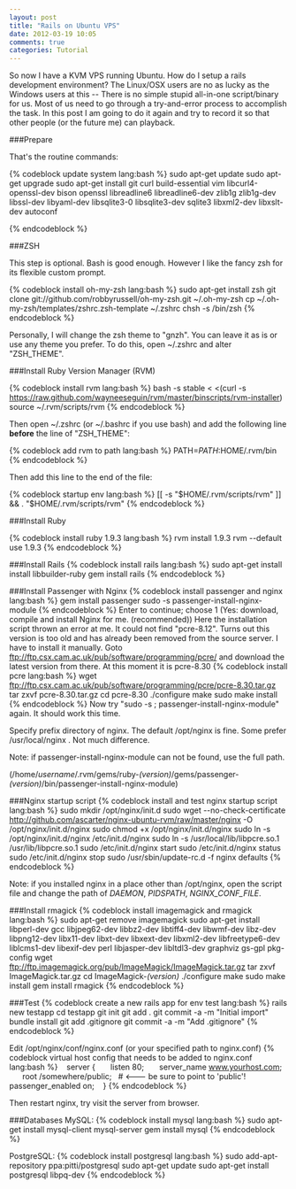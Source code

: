 ```yaml
---
layout: post
title: "Rails on Ubuntu VPS"
date: 2012-03-19 10:05
comments: true
categories: Tutorial
---
```

So now I have a KVM VPS running Ubuntu. How do I setup a rails development environment? The Linux/OSX users are no as lucky as the Windows users at this -- There is no simple stupid all-in-one script/binary for us. Most of us need to go through a try-and-error process to accomplish the task. In this post I am going to do it again and try to record it so that other people (or the future me) can playback.

###Prepare

That's the routine commands:

{% codeblock update system lang:bash %}
sudo apt-get update
sudo apt-get upgrade
sudo apt-get install git curl build-essential vim libcurl4-openssl-dev bison openssl libreadline6 libreadline6-dev zlib1g zlib1g-dev libssl-dev libyaml-dev libsqlite3-0 libsqlite3-dev sqlite3 libxml2-dev libxslt-dev autoconf

{% endcodeblock %}

###ZSH

This step is optional. Bash is good enough. However I like the fancy zsh for its flexible custom prompt.

{% codeblock install oh-my-zsh lang:bash %}
sudo apt-get install zsh
git clone git://github.com/robbyrussell/oh-my-zsh.git ~/.oh-my-zsh
cp ~/.oh-my-zsh/templates/zshrc.zsh-template ~/.zshrc
chsh -s /bin/zsh
{% endcodeblock %}

Personally, I will change the zsh theme to "gnzh". You can leave it as is or use any theme you prefer. To do this, open ~/.zshrc and alter "ZSH_THEME".

<!-- more -->

###Install Ruby Version Manager (RVM)

{% codeblock install rvm lang:bash %}
bash -s stable < <(curl -s https://raw.github.com/wayneeseguin/rvm/master/binscripts/rvm-installer)
source ~/.rvm/scripts/rvm
{% endcodeblock %}

Then open ~/.zshrc (or ~/.bashrc if you use bash) and add the following line **before** the line of "ZSH_THEME":

{% codeblock add rvm to path lang:bash %}
PATH=$PATH:$HOME/.rvm/bin
{% endcodeblock %}

Then add this line to the end of the file:

{% codeblock startup env lang:bash %}
[[ -s "$HOME/.rvm/scripts/rvm" ]] && . "$HOME/.rvm/scripts/rvm"
{% endcodeblock %}

###Install Ruby

{% codeblock install ruby 1.9.3 lang:bash %}
rvm install 1.9.3
rvm --default use 1.9.3
{% endcodeblock %}

###Install Rails
{% codeblock install rails lang:bash %}
sudo apt-get install install libbuilder-ruby
gem install rails
{% endcodeblock %}

###Install Passenger with Nginx
{% codeblock install passenger and nginx lang:bash %}
gem install passenger
sudo -s
passenger-install-nginx-module
{% endcodeblock %}
Enter to continue; choose 1 (Yes: download, compile and install Nginx for me. (recommended))
Here the installation script thrown an error at me. It could not find "pcre-8.12". Turns out this version is too old and has already been removed from the source server. I have to install it manually.
Goto ftp://ftp.csx.cam.ac.uk/pub/software/programming/pcre/ and download the latest version from there. At this moment it is pcre-8.30
{% codeblock install pcre lang:bash %}
wget ftp://ftp.csx.cam.ac.uk/pub/software/programming/pcre/pcre-8.30.tar.gz
tar zxvf pcre-8.30.tar.gz
cd pcre-8.30
./configure
make
sudo make install
{% endcodeblock %}
Now try "sudo -s ; passenger-install-nginx-module" again. It should work this time.

Specify prefix directory of nginx. The default /opt/nginx is fine. Some prefer /usr/local/nginx . Not much difference.

Note: if passenger-install-nginx-module can not be found, use the full path.
 
(/home/*username*/.rvm/gems/ruby-*(version)*/gems/passenger-*(version)*/bin/passenger-install-nginx-module)

###Nginx startup script
{% codeblock install and test nginx startup script lang:bash %}
sudo mkdir /opt/nginx/init.d
sudo wget --no-check-certificate http://github.com/ascarter/nginx-ubuntu-rvm/raw/master/nginx -O /opt/nginx/init.d/nginx
sudo chmod +x /opt/nginx/init.d/nginx
sudo ln -s /opt/nginx/init.d/nginx /etc/init.d/nginx
sudo ln -s /usr/local/lib/libpcre.so.1 /usr/lib/libpcre.so.1
sudo /etc/init.d/nginx start
sudo /etc/init.d/nginx status
sudo  /etc/init.d/nginx stop
sudo /usr/sbin/update-rc.d -f nginx defaults
{% endcodeblock %}

Note: if you installed nginx in a place other than /opt/nginx, open the script file and change the path of *DAEMON*, *PIDSPATH*, *NGINX_CONF_FILE*.

###Install rmagick
{% codeblock install imagemagick and rmagick lang:bash %}
sudo apt-get remove imagemagick
sudo apt-get install libperl-dev gcc libjpeg62-dev libbz2-dev libtiff4-dev libwmf-dev libz-dev libpng12-dev libx11-dev libxt-dev libxext-dev libxml2-dev libfreetype6-dev liblcms1-dev libexif-dev perl libjasper-dev libltdl3-dev graphviz gs-gpl pkg-config
wget ftp://ftp.imagemagick.org/pub/ImageMagick/ImageMagick.tar.gz
tar zxvf ImageMagick.tar.gz
cd ImageMagick-*(version)*
./configure
make
sudo make install
gem install rmagick
{% endcodeblock %}

###Test
{% codeblock create a new rails app for env test lang:bash %}
rails new testapp
cd testapp
git init
git add .
git commit -a -m "Initial import"
bundle install
git add .gitignore
git commit -a -m "Add .gitignore"
{% endcodeblock %}

Edit /opt/nginx/conf/nginx.conf (or your specified path to nginx.conf)
{% codeblock virtual host config that needs to be added to nginx.conf lang:bash %}
   server {
      listen 80;
      server_name www.yourhost.com;
      root /somewhere/public;   # <--- be sure to point to 'public'!
      passenger_enabled on;
   }
{% endcodeblock %}

Then restart nginx, try visit the server from browser.

###Databases
MySQL:
{% codeblock install mysql lang:bash %}
sudo apt-get install mysql-client mysql-server
gem install mysql
{% endcodeblock %}

PostgreSQL:
{% codeblock install postgresql lang:bash %}
sudo add-apt-repository ppa:pitti/postgresql
sudo apt-get update
sudo apt-get install postgresql libpq-dev
{% endcodeblock %}
